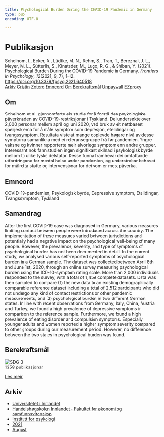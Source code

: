 ```yaml
---
title: Psychological Burden During the COVID-19 Pandemic in Germany
type: pub
encoding: UTF-8

---
```

<h1>Publikasjon</h1>
<article id="csl-bib-container-P8UY4JF3" class="csl-bib-container">
  <div class="csl-bib-body"> <div class="csl-entry">Schelhorn, I., Ecker, A., Lüdtke, M. N., Rehm, S., Tran, T., Bereznai, J. L., Meyer, M. L., Sütterlin, S., Kinateder, M., Lugo, R. G., &#38; Shiban, Y. (2021). Psychological Burden During the COVID-19 Pandemic in Germany. <i>Frontiers in Psychology</i>, <i>12</i>(2021, 9, 7), 1–12. <a href="https://doi.org/10.3389/fpsyg.2021.640518">https://doi.org/10.3389/fpsyg.2021.640518</a></div> </div>
  <div class="csl-bib-buttons">
    <a href="#taxonomy-article-P8UY4JF3" alt="archive" class="csl-bib-button">Arkiv</a>
    <a href="https://app.cristin.no/results/show.jsf?id=1926439" alt="Cristin" class="csl-bib-button">Cristin</a>
    <a href="http://zotero.org/groups/5881554/items/P8UY4JF3" alt="Zotero" class="csl-bib-button">Zotero</a>
    <a href="#keywords-article-P8UY4JF3" alt="keywords" class="csl-bib-button">Emneord</a>
    <a href="#about-article-P8UY4JF3" alt="about_pub" class="csl-bib-button">Om</a>
    <a href="#sdg-article-P8UY4JF3" alt="sdg" class="csl-bib-button">Berekraftsmål</a>
    <a href="https://doi.org/10.3389/fpsyg.2021.640518" alt="Unpaywall" class="csl-bib-button">Unpaywall</a>
    <a href="https://doi.org/10.3389/fpsyg.2021.640518" alt="EZproxy" class="csl-bib-button">EZproxy</a>
  </div>
  <div id="csl-bib-meta-container-P8UY4JF3"></div>
</article>
<div id="csl-bib-meta-P8UY4JF3" class="csl-bib-meta">
  <article id="about-article-P8UY4JF3" class="about_pub-article">
    <h1>Om</h1>
    Schelhorn et al. gjennomførte ein studie for å forstå den psykologiske påverknaden av COVID-19-restriksjonar i Tyskland. Dei undersøkte over 2,000 personar mellom april og juni 2020, ved bruk av eit nettbasert spørjeskjema for å måle symptom som depresjon, etelidingar og tvangssymptom. Resultata viste at mange opplevde høgare nivå av desse symptoma samanlikna med ei referansegruppe frå før pandemien. Yngre vaksne og kvinner rapporterte meir alvorlege symptom enn andre grupper. Interessant nok fann studien ingen signifikant skilnad i psykologisk byrde mellom to ulike tyske delstatar. Desse funna framhevar dei omfattande utfordringane for mental helse under pandemien, og understrekar behovet for målretta støtte og intervensjonar for dei som er mest påverka.
  </article>
  <article id="keywords-article-P8UY4JF3" class="keywords-article">
    <h1>Emneord</h1>
    COVID-19-pandemien, Psykologisk byrde, Depressive symptom, Etelidingar, Tvangssymptom, Tyskland
  </article>
  <article id="abstract-article-P8UY4JF3" class="abstract-article">
    <h1>Samandrag</h1>
    After the first COVID-19 case was diagnosed in Germany, various measures limiting contact between people were introduced across the country. The implementation of these measures varied between jurisdictions and potentially had a negative impact on the psychological well-being of many people. However, the prevalence, severity, and type of symptoms of psychological burden has not been documented in detail. In the current study, we analysed various self-reported symptoms of psychological burden in a German sample. The dataset was collected between April 8th and June 1st, 2020, through an online survey measuring psychological burden using the ICD-10-symptom rating scale. More than 2,000 individuals responded to the survey, with a total of 1,459 complete datasets. Data was then sampled to compare (1) the new data to an existing demographically comparable reference dataset including a total of 2,512 participants who did not undergo any kind of contact restrictions or other pandemic measurements, and (2) psychological burden in two different German states. In line with recent observations from Germany, Italy, China, Austria and Turkey, we found a high prevalence of depressive symptoms in comparison to the reference sample. Furthermore, we found a high prevalence of eating disorder and compulsion symptoms. Especially younger adults and women reported a higher symptom severity compared to other groups during our measurement period. However, no difference between the two states in psychological burden was found.
  </article>
  <article id="sdg-article-P8UY4JF3" class="sdg-article">
    <h1>Berekraftsmål</h1>
    <div class="sdg-container"><div id="sdg3" class="sdg">
        <img src="{{< params subfolder >}}images/sdg/sdg03_nn.png" class="image" alt="SDG 3">
        <div class="sdg-overlay">
          <a href="{{< params subfolder >}}nn/archive/?sdg=3#archive" class="sdg-publication-count"><span>1358</span> publikasjonar</a>
          <p><a href="https://fn.no/om-fn/fns-baerekraftsmaal/god-helse-og-livskvalitet?lang=nno-NO" class="sdg-read-more">Les meir</a></p>
        </div>
      </div></div>
  </article>
  <article id="taxonomy-article-P8UY4JF3" class="taxonomy-article">
    <h1>Arkiv</h1>
    <ul>
      <li><a href="{{< params subfolder >}}nn/archive/?key=3DCRN523">Universitetet i Innlandet</a></li>
      <li><a href="{{< params subfolder >}}nn/archive/?key=DU8Q9LN9">Handelshøgskolen Innlandet - Fakultet for økonomi og samfunnsvitenskap</a></li>
      <li><a href="{{< params subfolder >}}nn/archive/?key=KTD9NXA8">Institutt for psykologi</a></li>
      <li><a href="{{< params subfolder >}}nn/archive/?key=Z3D9VY7X">2021</a></li>
      <li><a href="{{< params subfolder >}}nn/archive/?key=S4AETT62">August</a></li>
    </ul>
  </article>
</div>
